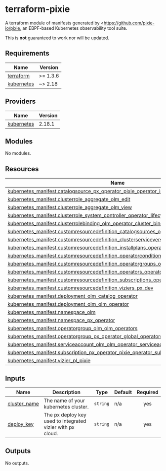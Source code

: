 # terraform-pixie

A terraform module of manifests generated by <<https://github.com/pixie-io/pixie,> an EBPF-based Kubernetes observability tool suite.

This is **not** guaranteed to work nor will be updated.

## Requirements

| Name | Version |
|------|---------|
| <a name="requirement_terraform"></a> [terraform](#requirement\_terraform) | >= 1.3.6 |
| <a name="requirement_kubernetes"></a> [kubernetes](#requirement\_kubernetes) | ~> 2.18 |

## Providers

| Name | Version |
|------|---------|
| <a name="provider_kubernetes"></a> [kubernetes](#provider\_kubernetes) | 2.18.1 |

## Modules

No modules.

## Resources

| Name | Type |
|------|------|
| [kubernetes_manifest.catalogsource_px_operator_pixie_operator_index](https://registry.terraform.io/providers/hashicorp/kubernetes/latest/docs/resources/manifest) | resource |
| [kubernetes_manifest.clusterrole_aggregate_olm_edit](https://registry.terraform.io/providers/hashicorp/kubernetes/latest/docs/resources/manifest) | resource |
| [kubernetes_manifest.clusterrole_aggregate_olm_view](https://registry.terraform.io/providers/hashicorp/kubernetes/latest/docs/resources/manifest) | resource |
| [kubernetes_manifest.clusterrole_system_controller_operator_lifecycle_manager](https://registry.terraform.io/providers/hashicorp/kubernetes/latest/docs/resources/manifest) | resource |
| [kubernetes_manifest.clusterrolebinding_olm_operator_cluster_binding_olm](https://registry.terraform.io/providers/hashicorp/kubernetes/latest/docs/resources/manifest) | resource |
| [kubernetes_manifest.customresourcedefinition_catalogsources_operators_coreos_com](https://registry.terraform.io/providers/hashicorp/kubernetes/latest/docs/resources/manifest) | resource |
| [kubernetes_manifest.customresourcedefinition_clusterserviceversions_operators_coreos_com](https://registry.terraform.io/providers/hashicorp/kubernetes/latest/docs/resources/manifest) | resource |
| [kubernetes_manifest.customresourcedefinition_installplans_operators_coreos_com](https://registry.terraform.io/providers/hashicorp/kubernetes/latest/docs/resources/manifest) | resource |
| [kubernetes_manifest.customresourcedefinition_operatorconditions_operators_coreos_com](https://registry.terraform.io/providers/hashicorp/kubernetes/latest/docs/resources/manifest) | resource |
| [kubernetes_manifest.customresourcedefinition_operatorgroups_operators_coreos_com](https://registry.terraform.io/providers/hashicorp/kubernetes/latest/docs/resources/manifest) | resource |
| [kubernetes_manifest.customresourcedefinition_operators_operators_coreos_com](https://registry.terraform.io/providers/hashicorp/kubernetes/latest/docs/resources/manifest) | resource |
| [kubernetes_manifest.customresourcedefinition_subscriptions_operators_coreos_com](https://registry.terraform.io/providers/hashicorp/kubernetes/latest/docs/resources/manifest) | resource |
| [kubernetes_manifest.customresourcedefinition_viziers_px_dev](https://registry.terraform.io/providers/hashicorp/kubernetes/latest/docs/resources/manifest) | resource |
| [kubernetes_manifest.deployment_olm_catalog_operator](https://registry.terraform.io/providers/hashicorp/kubernetes/latest/docs/resources/manifest) | resource |
| [kubernetes_manifest.deployment_olm_olm_operator](https://registry.terraform.io/providers/hashicorp/kubernetes/latest/docs/resources/manifest) | resource |
| [kubernetes_manifest.namespace_olm](https://registry.terraform.io/providers/hashicorp/kubernetes/latest/docs/resources/manifest) | resource |
| [kubernetes_manifest.namespace_px_operator](https://registry.terraform.io/providers/hashicorp/kubernetes/latest/docs/resources/manifest) | resource |
| [kubernetes_manifest.operatorgroup_olm_olm_operators](https://registry.terraform.io/providers/hashicorp/kubernetes/latest/docs/resources/manifest) | resource |
| [kubernetes_manifest.operatorgroup_px_operator_global_operators](https://registry.terraform.io/providers/hashicorp/kubernetes/latest/docs/resources/manifest) | resource |
| [kubernetes_manifest.serviceaccount_olm_olm_operator_serviceaccount](https://registry.terraform.io/providers/hashicorp/kubernetes/latest/docs/resources/manifest) | resource |
| [kubernetes_manifest.subscription_px_operator_pixie_operator_subscription](https://registry.terraform.io/providers/hashicorp/kubernetes/latest/docs/resources/manifest) | resource |
| [kubernetes_manifest.vizier_pl_pixie](https://registry.terraform.io/providers/hashicorp/kubernetes/latest/docs/resources/manifest) | resource |

## Inputs

| Name | Description | Type | Default | Required |
|------|-------------|------|---------|:--------:|
| <a name="input_cluster_name"></a> [cluster\_name](#input\_cluster\_name) | The name of your kubernetes cluster. | `string` | n/a | yes |
| <a name="input_deploy_key"></a> [deploy\_key](#input\_deploy\_key) | The px deploy key used to integrated vizier with px cloud. | `string` | n/a | yes |

## Outputs

No outputs.
